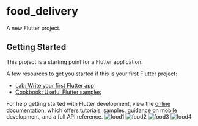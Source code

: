 # food_delivery

A new Flutter project.

## Getting Started

This project is a starting point for a Flutter application.

A few resources to get you started if this is your first Flutter project:

- [Lab: Write your first Flutter app](https://docs.flutter.dev/get-started/codelab)
- [Cookbook: Useful Flutter samples](https://docs.flutter.dev/cookbook)

For help getting started with Flutter development, view the
[online documentation](https://docs.flutter.dev/), which offers tutorials,
samples, guidance on mobile development, and a full API reference.
![food1](https://github.com/md-ruhulamin/food_delivery/assets/149895119/0d587714-1458-41ee-8c1b-7efa7442a965)
![food2](https://github.com/md-ruhulamin/food_delivery/assets/149895119/a3a7b0eb-9747-453c-96e0-ec92c82befd9)
![food3](https://github.com/md-ruhulamin/food_delivery/assets/149895119/3cc8531a-d32d-4c0e-b15a-b5969cf413bf)
![food4](https://github.com/md-ruhulamin/food_delivery/assets/149895119/fd63c5d0-5400-4c01-8473-5c2e8c474016)
